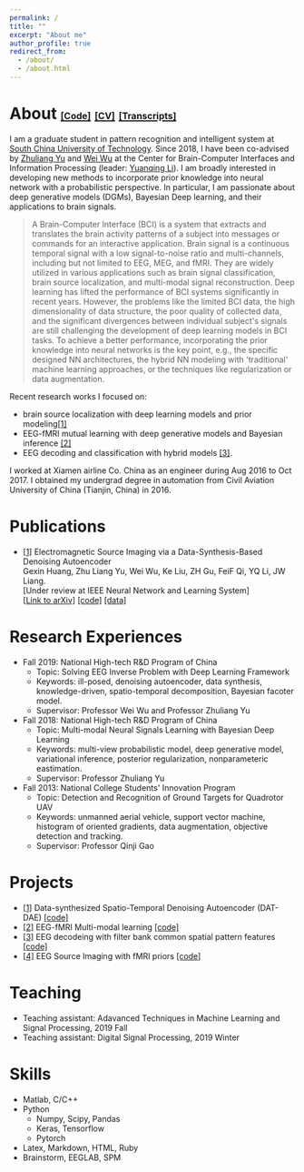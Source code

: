 ```yaml
---
permalink: /
title: ""
excerpt: "About me"
author_profile: true
redirect_from: 
  - /about/
  - /about.html
---
```

<!-- https://www.researchgate.net/profile/Wei_Wu54 -->

About  [<font size=3>[Code]</font>](https://github.com/gexinh) [<font size=3>[CV]</font>](files/cv_gexin.pdf) [<font size=3>[Transcripts]</font>](files/transcripts.pdf)  
======
I am a graduate student in pattern recognition and intelligent system at [South China University of Technology](https://www.scut.edu.cn/en/main.htm). Since 2018, I have been co-advised by <a href="https://scholar.google.com/citations?user=oAUB9cQAAAAJ&hl=en">Zhuliang Yu</a> and [Wei Wu](https://scholar.google.com/citations?hl=zh-TW&user=HKmFkdwAAAAJ) at the Center for Brain-Computer Interfaces and Information Processing (leader: [Yuanqing Li](https://scholar.google.com.sg/citations?user=wN3v1coAAAAJ&hl=en)). I am broadly interested in developing new methods to incorporate prior knowledge into neural network with a probabilistic perspective. In particular, I am passionate about deep generative models (DGMs), Bayesian Deep learning, and their applications to brain signals. 
> A Brain-Computer Interface (BCI) is a system that extracts and translates the brain activity patterns of a subject into messages or commands for an interactive application. Brain signal is a continuous temporal signal with a low signal-to-noise ratio and multi-channels, including but not limited to EEG, MEG, and fMRI. They are widely utilized in various applications such as brain signal classification, brain source localization, and multi-modal signal reconstruction. Deep learning has lifted the performance of BCI systems significantly in recent years. However, the problems like the limited BCI data, the high dimensionality of data structure, the poor quality of collected data, and the significant divergences between individual subject's signals are still challenging the development of deep learning models in BCI tasks. To achieve a better performance, incorporating the prior knowledge into neural networks is the key point, e.g., the specific designed NN architectures, the hybrid NN modeling with 'traditional' machine learning approaches, or the techniques like regularization or data augmentation.


Recent research works I focused on:

* brain source localization with deep learning models and prior modeling[[1]]()
* EEG-fMRI mutual learning with deep generative models and Bayesian inference <a href="">[2]</a>
* EEG decoding and classification with hybrid models [[3]]().

I worked at Xiamen airline Co. China as an engineer during Aug 2016 to Oct 2017. I obtained my undergrad degree in automation from Civil Aviation University of China (Tianjin, China) in 2016. 
 

Publications
======
 * [[1]]() Electromagnetic Source Imaging via a Data-Synthesis-Based Denoising Autoencoder
    <br>Gexin Huang, Zhu Liang Yu, Wei Wu, Ke Liu, ZH Gu, FeiF Qi, YQ Li, JW Liang.
    <br>[Under review at IEEE Neural Network and Learning System]<br>
    <a href="https://https://arxiv.org/abs/2010.12876">[Link to arXiv]</a>
    <a href="https://github.com/gexinh/ESI-DAE">[code]</a>
    <a href="https://https://neuroimage.usc.edu/brainstorm/DatasetMedianNerveNeuromag">[data]</a>


Research Experiences
======
* Fall 2019: National High-tech R&D Program of China
  * Topic: Solving EEG Inverse Problem with Deep Learning Framework
  * Keywords: ill-posed, denoising autoencoder, data synthesis, knowledge-driven, spatio-temporal decomposition, Bayesian facoter model.
  * Supervisor: Professor Wei Wu and  Professor Zhuliang Yu
* Fall 2018: National High-tech R&D Program of China
  * Topic: Multi-modal Neural Signals Learning with Bayesian Deep Learning
  * Keywords: multi-view probabilistic model, deep generative model, variational inference, posterior regularization, nonparameteric eastimation.  
  * Supervisor: Professor Zhuliang Yu
* Fall 2013: National College Students' Innovation Program
  * Topic: Detection and Recognition of Ground Targets for Quadrotor UAV
  * Keywords: unmanned aerial vehicle, support vector machine, histogram of oriented gradients, data augmentation, objective detection and tracking.
  * Supervisor: Professor Qinji Gao

Projects
======
* [[1]]() Data-synthesized Spatio-Temporal Denoising Autoencoder (DAT-DAE) [[code]](https://github.com/gexinh/ESI-DAE)
* [[2]]() EEG-fMRI Multi-modal learning [[code]](https://github.com/gexinh/ML-VAE)
* [[3]]() EEG decodeing with filter bank common spatial pattern features [[code]](https://github.com/gexinh/EEG_decoding)
* [[4]]() EEG Source Imaging with fMRI priors [[code]](https://github.com/gexinh/ESIBFP)  

 <!-- <img src="/images/profile2.jpg" width = "10" height = "10" alt="test" align=center /> -->


Teaching
======
* Teaching assistant: Adavanced Techniques in Machine Learning and Signal Processing, 2019 Fall
* Teaching assistant: Digital Signal Processing, 2019 Winter
  

Skills
======
* Matlab, C/C++
* Python
  * Numpy, Scipy, Pandas
  * Keras, Tensorflow
  * Pytorch
* Latex, Markdown, HTML, Ruby
* Brainstorm, EEGLAB, SPM